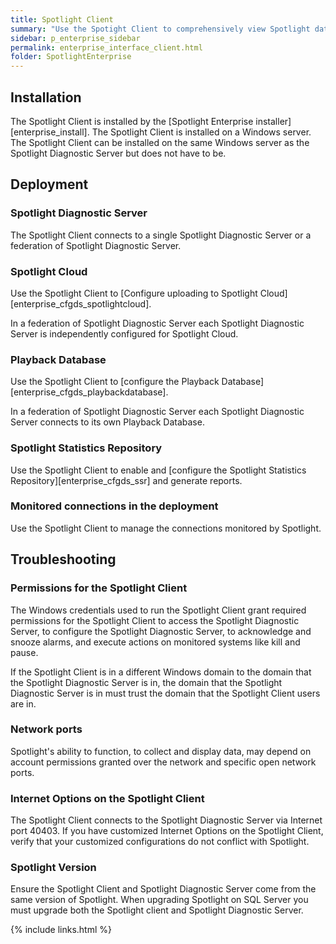 ```yaml
---
title: Spotlight Client
summary: "Use the Spotight Client to comprehensively view Spotlight data and configure Spotlight."
sidebar: p_enterprise_sidebar
permalink: enterprise_interface_client.html
folder: SpotlightEnterprise
---
```


## Installation

The Spotlight Client is installed by the [Spotlight Enterprise installer][enterprise_install]. The Spotlight Client is installed on a Windows server. The Spotlight Client can be installed on the same Windows server as the Spotlight Diagnostic Server but does not have to be.

## Deployment

### Spotlight Diagnostic Server

The Spotlight Client connects to a single Spotlight Diagnostic Server or a federation of Spotlight Diagnostic Server.

### Spotlight Cloud

Use the Spotlight Client to [Configure uploading to Spotlight Cloud][enterprise_cfgds_spotlightcloud].

In a federation of Spotlight Diagnostic Server each Spotlight Diagnostic Server is independently configured for Spotlight Cloud.

### Playback Database

Use the Spotlight Client to [configure the Playback Database][enterprise_cfgds_playbackdatabase].

In a federation of Spotlight Diagnostic Server each Spotlight Diagnostic Server connects to its own Playback Database.

### Spotlight Statistics Repository

Use the Spotlight Client to enable and [configure the Spotlight Statistics Repository][enterprise_cfgds_ssr] and generate reports.


### Monitored connections in the deployment

Use the Spotlight Client to manage the connections monitored by Spotlight.


## Troubleshooting

### Permissions for the Spotlight Client

The Windows credentials used to run the Spotlight Client grant required permissions for the Spotlight Client to access the Spotlight Diagnostic Server, to configure the Spotlight Diagnostic Server, to acknowledge and snooze alarms, and execute actions on monitored systems like kill and pause.

If the Spotlight Client is in a different Windows domain to the domain that the Spotlight Diagnostic Server is in, the domain that the Spotlight Diagnostic Server is in must trust the domain that the Spotlight Client users are in.

### Network ports

Spotlight's ability to function, to collect and display data, may depend on account permissions granted over the network and specific open network ports.

### Internet Options on the Spotlight Client

The Spotlight Client connects to the Spotlight Diagnostic Server via Internet port 40403. If you have customized Internet Options on the Spotlight Client, verify that your customized configurations do not conflict with Spotlight.

### Spotlight Version

Ensure the Spotlight Client and Spotlight Diagnostic Server come from the same version of Spotlight. When upgrading Spotlight on SQL Server you must upgrade both the Spotlight client and Spotlight Diagnostic Server.



{% include links.html %}
